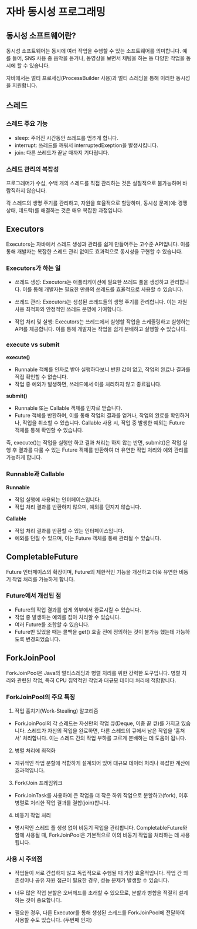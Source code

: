 # 자바 동시성 프로그래밍

## 동시성 소프트웨어란?

동시성 소프트웨어는 동시에 여러 작업을 수행할 수 있는 소프트웨어를 의미합니다. 예를 들어, SNS 사용 중 음악을 듣거나, 동영상을 보면서 채팅을 하는 등 다양한 작업을 동시에 할 수 있습니다.

자바에서는 멀티 프로세싱(ProcessBuilder 사용)과 멀티 스레딩을 통해 이러한 동시성을 지원합니다.

## 스레드

### 스레드 주요 기능

- sleep: 주어진 시간동안 쓰레드를 멈추게 합니다.
- interrupt: 쓰레드를 깨워서 interruptedExeption을 발생시킵니다.
- join: 다른 쓰레드가 끝날 때까지 기다립니다.

### 스레드 관리의 복잡성

프로그래머가 수십, 수백 개의 스레드를 직접 관리하는 것은 실질적으로 불가능하며 바람직하지 않습니다. 

각 스레드의 생명 주기를 관리하고, 자원을 효율적으로 할당하며, 동시성 문제(예: 경쟁 상태, 데드락)를 해결하는 것은 매우 복잡한 과정입니다.

## Executors

Executors는 자바에서 스레드 생성과 관리를 쉽게 만들어주는 고수준 API입니다. 이를 통해 개발자는 복잡한 스레드 관리 없이도 효과적으로 동시성을 구현할 수 있습니다.

### Executors가 하는 일

- 쓰레드 생성: Executors는 애플리케이션에 필요한 쓰레드 풀을 생성하고 관리합니다. 이를 통해 개발자는 필요한 만큼의 쓰레드를 효율적으로 사용할 수 있습니다.

- 쓰레드 관리: Executors는 생성된 쓰레드들의 생명 주기를 관리합니다. 이는 자원 사용 최적화와 안정적인 쓰레드 운영에 기여합니다.

- 작업 처리 및 실행: Executors는 쓰레드에서 실행할 작업을 스케줄링하고 실행하는 API를 제공합니다. 이를 통해 개발자는 작업을 쉽게 분배하고 실행할 수 있습니다.

### execute vs submit

**execute()**

- Runnable 객체를 인자로 받아 실행하다보니 반환 값이 없고, 작업의 완료나 결과를 직접 확인할 수 없습니다.
- 작업 중 예외가 발생하면, 쓰레드에서 이를 처리하지 않고 종료됩니다.

**submit()**

- Runnable 또는 Callable 객체를 인자로 받습니다.
- Future 객체를 반환하며, 이를 통해 작업의 결과를 얻거나, 작업의 완료를 확인하거나, 작업을 취소할 수 있습니다. Callable 사용 시, 작업 중 발생한 예외는 Future 객체를 통해 확인할 수 있습니다.

즉, execute()는 작업을 실행만 하고 결과 처리는 하지 않는 반면, submit()은 작업 실행 후 결과를 다룰 수 있는 Future 객체를 반환하여 더 유연한 작업 처리와 예외 관리를 가능하게 합니다.

### Runnable과 Callable

**Runnable**

- 작업 실행에 사용되는 인터페이스입니다.
- 작업 처리 결과를 반환하지 않으며, 예외를 던지지 않습니다.

**Callable**

- 작업 처리 결과를 반환할 수 있는 인터페이스입니다.
- 예외를 던질 수 있으며, 이는 Future 객체를 통해 관리될 수 있습니다.

## CompletableFuture

Future 인터페이스의 확장이며, Future의 제한적인 기능을 개선하고 더욱 유연한 비동기 작업 처리를 가능하게 합니다.

### Future에서 개선된 점

- Future의 작업 결과를 쉽게 외부에서 완료시킬 수 있습니다.
- 작업 중 발생하는 예외를 잡아 처리할 수 있습니다.
- 여러 Future를 조합할 수 있습니다.
- Future만 있었을 때는 콜백을 get() 호출 전에 정의하는 것이 불가능 했는데 가능하도록 변경되었습니다.

## ForkJoinPool

ForkJoinPool은 Java의 멀티스레딩과 병렬 처리를 위한 강력한 도구입니다. 병렬 처리와 관련된 작업, 특히 CPU 집약적인 작업과 대규모 데이터 처리에 적합합니다.

### ForkJoinPool의 주요 특징

1. 작업 훔치기(Work-Stealing) 알고리즘
- ForkJoinPool의 각 스레드는 자신만의 작업 큐(Deque, 이중 끝 큐)를 가지고 있습니다. 스레드가 자신의 작업을 완료하면, 다른 스레드의 큐에서 남은 작업을 '훔쳐서' 처리합니다.
이는 스레드 간의 작업 부하를 고르게 분배하는 데 도움이 됩니다.

2. 병렬 처리에 최적화

- 재귀적인 작업 분할에 적합하게 설계되어 있어 대규모 데이터 처리나 복잡한 계산에 효과적입니다.

3. Fork/Join 프레임워크

- ForkJoinTask를 사용하여 큰 작업을 더 작은 하위 작업으로 분할하고(fork), 이후 병렬로 처리한 작업 결과를 결합(join)합니다.

4. 비동기 작업 처리

- 명시적인 스레드 풀 생성 없이 비동기 작업을 관리합니다. CompletableFuture와 함께 사용될 때, ForkJoinPool은 기본적으로 이의 비동기 작업을 처리하는 데 사용됩니다.

### 사용 시 주의점

- 작업들이 서로 간섭하지 않고 독립적으로 수행될 때 가장 효율적입니다. 작업 간 의존성이나 공유 자원 접근이 필요한 경우, 성능 문제가 발생할 수 있습니다.

- 너무 많은 작업 분할은 오버헤드를 초래할 수 있으므로, 분할과 병합을 적절히 설계하는 것이 중요합니다.

- 필요한 경우, 다른 Executor를 통해 생성된 스레드를 ForkJoinPool에 전달하여 사용할 수도 있습니다. (두번째 인자)
